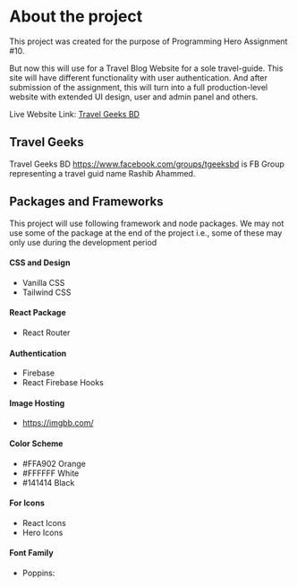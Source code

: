 # About the project

This project was created for the purpose of Programming Hero Assignment #10.

But now this will use for a Travel Blog Website for a sole travel-guide. This site will have different functionality with user authentication. And after submission of the assignment, this will turn into a full production-level website with extended UI design, user and admin panel and others.

Live Website Link: [Travel Geeks BD](https://travel-geeks-bd.web.app/)

## Travel Geeks

Travel Geeks BD https://www.facebook.com/groups/tgeeksbd is FB Group representing a travel guid name Rashib Ahammed.

## Packages and Frameworks

This project will use following framework and node packages.
We may not use some of the package at the end of the project i.e., some of these may only use during the development period

#### CSS and Design

- Vanilla CSS
- Tailwind CSS

#### React Package

- React Router

#### Authentication

- Firebase
- React Firebase Hooks

#### Image Hosting

- https://imgbb.com/

#### Color Scheme

- #FFA902 Orange
- #FFFFFF White
- #141414 Black

#### For Icons

- React Icons
- Hero Icons

#### Font Family

- Poppins: <link href="https://fonts.googleapis.com/css?family=Poppins" rel="stylesheet">
